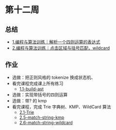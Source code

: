 # 第十二周

## 总结

- [1.编程与算法训练｜解析一个四则运算的表达式](./1.编程与算法训练｜解析一个四则运算的表达式.md)
- [2.编程与算法训练｜点击区域与括号匹配，wildcard](./2.编程与算法训练｜点击区域与括号匹配，wildcard.md)

## 作业

- 选做：把正则风格的 tokenize 换成状态机、
- 看完课程完成课上所有练习
  - [1.1-build-ast](./1.1-build-ast.html)
- 选做：实现带括号的四则运算
- 选做：带? 的 kmp
- 看完课程，完成 Trie 字典树、KMP、WildCard 算法
  - [2.1-Trie](./2.1-Trie.html)
  - [2.5-match-string-kmp](./2.5-match-string-kmp.html)
  - [2.6-match-string-wildcard](./2.6-match-string-wildcard.html)

